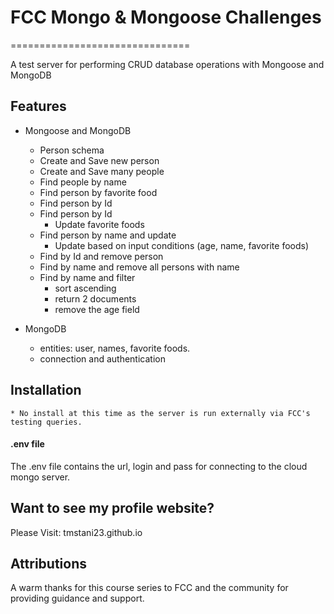 # FCC Mongo & Mongoose Challenges
===============================

A test server for performing CRUD database operations with Mongoose and MongoDB

## Features

* Mongoose and MongoDB
  * Person schema
  * Create and Save new person
  * Create and Save many people
  * Find people by name
  * Find person by favorite food
  * Find person by Id
  * Find person by Id
    * Update favorite foods
  * Find person by name and update
    * Update based on input conditions (age, name, favorite foods)
  * Find by Id and remove person
  * Find by name and remove all persons with name
  * Find by name and filter
    * sort ascending
    * return 2 documents
    * remove the age field

* MongoDB
  * entities: user, names, favorite foods.
  * connection and authentication

## Installation
    * No install at this time as the server is run externally via FCC's testing queries.

#### .env file

The .env file contains the url, login and pass for connecting to the cloud mongo server.

## Want to see my profile website?
    
Please Visit: tmstani23.github.io

## Attributions

A warm thanks for this course series to FCC and the community for providing guidance and support.
